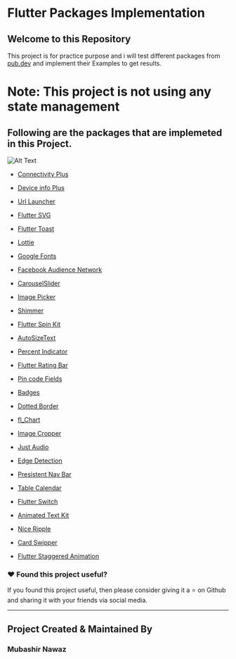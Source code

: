 # Flutter Packages Implementation



## Welcome to this Repository

This project is for practice purpose and i will test different packages from [pub.dev](https://pub.dev) and implement their Examples to get results.

# Note: This project is not using any state management 

## Following are the packages that are implemeted in this Project.

![Alt Text](https://media.giphy.com/media/qgQUggAC3Pfv687qPC/giphy.gif)

- [Connectivity Plus](https://github.com/itxmubi/Flutter-Packages-Implementation/tree/main/lib/Connectivity%20Plus)

- [Device info Plus](https://github.com/itxmubi/Flutter-Packages-Implementation/tree/main/lib/Device%20Info%20Plus)

- [Url Launcher](https://github.com/itxmubi/Flutter-Packages-Implementation/tree/main/lib/Url%20Launcher)

- [Flutter SVG](https://github.com/itxmubi/Flutter-Packages-Implementation/tree/main/lib/Flutter%20Svg)

- [Flutter Toast](https://github.com/itxmubi/Flutter-Packages-Implementation/tree/main/lib/Flutter%20Toast)

- [Lottie](https://github.com/itxmubi/Flutter-Packages-Implementation/tree/main/lib/Lottie)

- [Google Fonts](https://github.com/itxmubi/Flutter-Packages-Implementation/tree/main/lib/Google%20Fonts)

- [Facebook Audience Network](https://github.com/itxmubi/Flutter-Packages-Implementation/tree/main/lib/Facebook%20Audience%20Network) 

- [CarouselSlider](https://github.com/itxmubi/Flutter-Packages-Implementation/tree/main/lib/Carousel%20Slider) 

<!-- - [Google Mobile Ads](https://github.com/itxmubi/Flutter-Packages-Implementation/tree/main/lib/Google%20Native%Ads) -->

- [Image Picker](https://github.com/itxmubi/Flutter-Packages-Implementation/tree/main/lib/Image%Picker)

- [Shimmer](https://github.com/itxmubi/Flutter-Packages-Implementation/tree/main/lib/Shimmer)

- [Flutter Spin Kit](https://github.com/itxmubi/Flutter-Packages-Implementation/tree/main/lib/Flutter%20Spinkit)

- [AutoSizeText ](https://github.com/itxmubi/Flutter-Packages-Implementation/tree/main/lib/Auto%20Size%20Text)

- [Percent Indicator](https://github.com/itxmubi/Flutter-Packages-Implementation/tree/main/lib/Percent%20Indicator)

- [Flutter Rating Bar](https://github.com/itxmubi/Flutter-Packages-Implementation/tree/main/lib/Flutter%20Rating%20Bar)

- [Pin code Fields](https://github.com/itxmubi/Flutter-Packages-Implementation/tree/main/lib/Pin%20Code%20Fields)

- [Badges](https://github.com/itxmubi/Flutter-Packages-Implementation/tree/main/lib/Badges)

- [Dotted Border](https://github.com/itxmubi/Flutter-Packages-Implementation/tree/main/lib/Dotted%20Border)

- [fl_Chart](https://github.com/itxmubi/Flutter-Packages-Implementation/tree/main/lib/Fl%20Chart)

- [Image Cropper](https://github.com/itxmubi/Flutter-Packages-Implementation/tree/main/lib/Image%20Cropper)

- [Just Audio](https://github.com/itxmubi/Flutter-Packages-Implementation/tree/main/lib/Just%20Audio)


- [Edge Detection](https://github.com/itxmubi/Flutter-Packages-Implementation/tree/main/lib/Edge%20Detection)


- [Presistent Nav Bar](https://github.com/itxmubi/Flutter-Packages-Implementation/tree/main/lib/Presistent%20NavBar)


- [Table Calendar](https://github.com/itxmubi/Flutter-Packages-Implementation/tree/main/lib/Table%20Calendar)

- [Flutter Switch](https://github.com/itxmubi/Flutter-Packages-Implementation/tree/main/lib/Flutter%20Switch)


- [Animated Text Kit](https://github.com/itxmubi/Flutter-Packages-Implementation/tree/main/lib/Animated%20Text%20Kit)


- [Nice Ripple](https://github.com/itxmubi/Flutter-Packages-Implementation/tree/main/lib/Nice%20Ripple)

- [Card Swipper](https://github.com/itxmubi/Flutter-Packages-Implementation/tree/main/lib/Card%20Swiper)

- [Flutter Staggered Animation](https://github.com/itxmubi/Flutter-Packages-Implementation/tree/main/lib/Flutter%20Staggered%20Animation)

### :heart: Found this project useful?

If you found this project useful, then please consider giving it a :star: on Github and sharing it with your friends via social media.

---


## Project Created & Maintained By

### Mubashir Nawaz

<!-- <a href="https://twitter.com/Mubashi51232323"><img src="https://github.com/aritraroy/social-icons/blob/master/twitter-icon.png?raw=true" width="60"></a>
<a href="https://linkedin.com/in/itxmubi/"><img src="https://github.com/aritraroy/social-icons/blob/master/linkedin-icon.png?raw=true" width="60"></a>
<a href="https://instagram.com/itzzmubi"><img src="https://github.com/aritraroy/social-icons/blob/master/instagram-icon.png?raw=true" width="60"></a> -->

